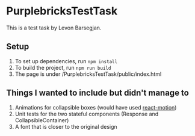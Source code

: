 # PurplebricksTestTask

This is a test task by Levon Barsegjan.

## Setup

1. To set up dependencies, run `npm install`
2. To build the project, run `npm run build`
3. The page is under /PurplebricksTestTask/public/index.html

## Things I wanted to include but didn't manage to

1. Animations for collapsible boxes (would have used [react-motion](https://github.com/chenglou/react-motion))
2. Unit tests for the two stateful components (Response and CollapsibleContainer)
3. A font that is closer to the original design